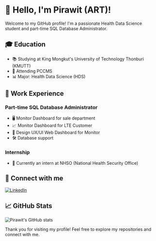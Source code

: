 # 👋 Hello, I'm Pirawit (ART)!

Welcome to my GitHub profile! I'm a passionate Health Data Science student and part-time SQL Database Administrator.

## 🎓 Education

- 📚 Studying at King Mongkut's University of Technology Thonburi (KMUTT)
- 🏫 Attending PCCMS
- 📊 Major: Health Data Science (HDS)

## 💼 Work Experience

### Part-time SQL Database Administrator

- 🖥️ Monitor Dashboard for sale department
- 📈 Monitor Dashboard for LTE Customer
- 🎨 Design UX/UI Web Dashboard for Monitor
- 🛠️ Database support

### Internship

- 🏥 Currently an intern at NHSO (National Health Security Office)

## 🔗 Connect with me

[![LinkedIn](https://img.shields.io/badge/LinkedIn-Profile-blue)](https://www.linkedin.com/in/pirawit-saeheng-3b4136272/)

## 📈 GitHub Stats

![Pirawit's GitHub stats](https://github-readme-stats.vercel.app/api?username=PirawitART&show_icons=true&theme=radical)

Thank you for visiting my profile! Feel free to explore my repositories and connect with me.
